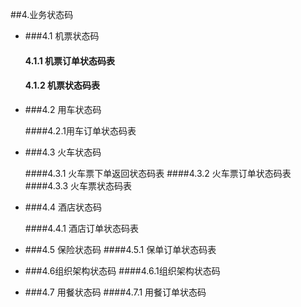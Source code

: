 ##4.业务状态码

- ###4.1 机票状态码

  ####  4.1.1 机票订单状态码表
  ####  4.1.2 机票状态码表

- ###4.2 用车状态码

  ####4.2.1用车订单状态码表

- ###4.3 火车状态码

  ####4.3.1 火车票下单返回状态码表
  ####4.3.2 火车票订单状态码表
  ####4.3.3 火车票状态码表

- ###4.4 酒店状态码

  ####4.4.1 酒店订单状态码表
- ###4.5 保险状态码
  ####4.5.1 保单订单状态码表
- ###4.6组织架构状态码
  ####4.6.1组织架构状态码
- ###4.7 用餐状态码
  ####4.7.1 用餐订单状态码